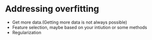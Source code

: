 # Addressing overfitting

- Get more data.(Getting more data is not always possible)
- Feature selection, maybe based on your intiution or some methods
- Regularization
